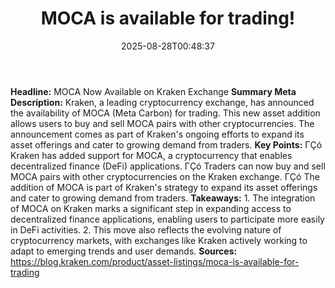 ﻿---
title: "MOCA is available for trading!"
date: "2025-08-28T00:48:37"
category: "Markets"
summary: ""
slug: "moca is available for trading"
source_urls:
  - "https://blog.kraken.com/product/asset-listings/moca-is-available-for-trading"
seo:
  title: "MOCA is available for trading! | Hash n Hedge"
  description: ""
  keywords: ["news", "markets", "brief"]
---
**Headline:**  MOCA Now Available on Kraken Exchange  **Summary Meta Description:** Kraken, a leading cryptocurrency exchange, has announced the availability of MOCA (Meta Carbon) for trading. This new asset addition allows users to buy and sell MOCA pairs with other cryptocurrencies. The announcement comes as part of Kraken's ongoing efforts to expand its asset offerings and cater to growing demand from traders.  **Key Points:**  ΓÇó Kraken has added support for MOCA, a cryptocurrency that enables decentralized finance (DeFi) applications. ΓÇó Traders can now buy and sell MOCA pairs with other cryptocurrencies on the Kraken exchange. ΓÇó The addition of MOCA is part of Kraken's strategy to expand its asset offerings and cater to growing demand from traders.  **Takeaways:**  1. The integration of MOCA on Kraken marks a significant step in expanding access to decentralized finance applications, enabling users to participate more easily in DeFi activities. 2. This move also reflects the evolving nature of cryptocurrency markets, with exchanges like Kraken actively working to adapt to emerging trends and user demands.  **Sources:** https://blog.kraken.com/product/asset-listings/moca-is-available-for-trading 
